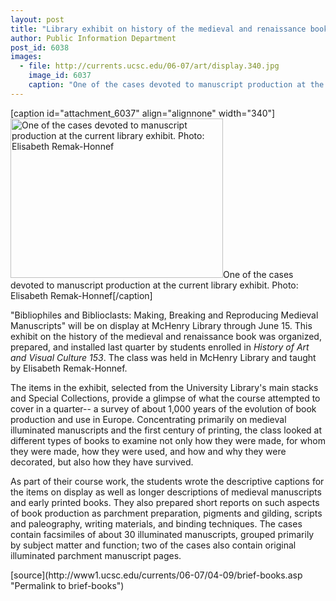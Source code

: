 ```yaml
---
layout: post
title: "Library exhibit on history of the medieval and renaissance book"
author: Public Information Department
post_id: 6038
images:
  - file: http://currents.ucsc.edu/06-07/art/display.340.jpg
    image_id: 6037
    caption: "One of the cases devoted to manuscript production at the current library exhibit. Photo: Elisabeth Remak-Honnef"
---
```


[caption id="attachment_6037" align="alignnone" width="340"]<a href="http://localhost/mysite/wp-content/uploads/2007/04/display.340.jpg"><img class="size-full wp-image-6037" src="http://localhost/mysite/wp-content/uploads/2007/04/display.340.jpg" alt="One of the cases devoted to manuscript production at the current library exhibit. Photo: Elisabeth Remak-Honnef" width="340" height="255" /></a>One of the cases devoted to manuscript production at the current library exhibit. Photo: Elisabeth Remak-Honnef[/caption]
<a name="content" id="content"></a>
<p>
  "Bibliophiles and Biblioclasts: Making, Breaking and Reproducing Medieval Manuscripts" will be on display at McHenry Library through June 15. This exhibit on the history of the medieval and renaissance book was organized, prepared, and installed last quarter by students enrolled in <i>History of Art and Visual Culture 153</i>. The class was held in McHenry Library and taught by Elisabeth Remak-Honnef.
</p>
<p>
  The items in the exhibit, selected from the University Library's main stacks and Special Collections, provide a glimpse of what the course attempted to cover in a quarter-- a survey of about 1,000 years of the evolution of book production and use in Europe. Concentrating primarily on medieval illuminated manuscripts and the first century of printing, the class looked at different types of books to examine not only how they were made, for whom they were made, how they were used, and how and why they were decorated, but also how they have survived.
</p>
<p>
  As part of their course work, the students wrote the descriptive captions for the items on display as well as longer descriptions of medieval manuscripts and early printed books. They also prepared short reports on such aspects of book production as parchment preparation, pigments and gilding, scripts and paleography, writing materials, and binding techniques. The cases contain facsimiles of about 30 illuminated manuscripts, grouped primarily by subject matter and function; two of the cases also contain original illuminated parchment manuscript pages.
</p>
[source](http://www1.ucsc.edu/currents/06-07/04-09/brief-books.asp "Permalink to brief-books")
